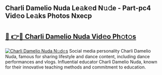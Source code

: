 ## Charli Damelio Nuda Le𝚊k𝚎d N𝚞𝚍e - Part-pc4 Vid𝚎o Le𝚊ks Photos Nxecp

# <h2><a href="http://fbbhdts.evod.top/?m=Charli+Damelio+Nuda">🔗 👉🔴 Charli Damelio Nuda Vid𝚎o Ph𝚘t𝚘s</a></h2>

[![Charli Damelio Nuda N𝚞d𝚎s](https://i.imgur.com/8V9OHl7.gif)](http://fbbhdts.evod.top/?m=Charli+Damelio+Nuda)
Social media personality Charli Damelio Nuda, famous for sharing lifestyle and dance content, including dance performances and vlogs. Influential educator Charli Damelio Nuda, known for their innovative teaching methods and commitment to education. 
